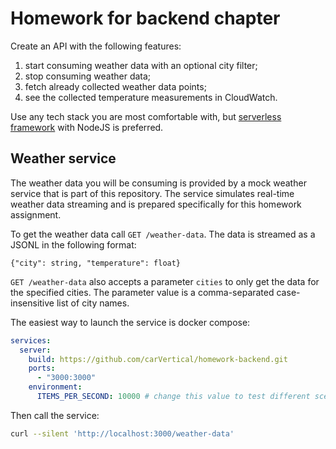 # Homework for backend chapter

Create an API with the following features:
1. start consuming weather data with an optional city filter;
2. stop consuming weather data;
3. fetch already collected weather data points;
4. see the collected temperature measurements in CloudWatch.

Use any tech stack you are most comfortable with, but [serverless framework](https://www.serverless.com/) with NodeJS
is preferred.

## Weather service

The weather data you will be consuming is provided by a mock weather service that is part of this repository. The
service simulates real-time weather data streaming and is prepared specifically for this homework assignment.

To get the weather data call `GET /weather-data`. The data is streamed as a JSONL in the following format:
```
{"city": string, "temperature": float}
```

`GET /weather-data` also accepts a parameter `cities` to only get the data for the specified cities. The parameter value
is a comma-separated case-insensitive list of city names.

The easiest way to launch the service is docker compose:
```yaml
services:
  server:
    build: https://github.com/carVertical/homework-backend.git
    ports:
      - "3000:3000"
    environment:
      ITEMS_PER_SECOND: 10000 # change this value to test different scenarios
```

Then call the service:
```bash
curl --silent 'http://localhost:3000/weather-data'
```
